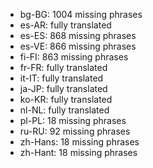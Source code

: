 - bg-BG: 1004 missing phrases
- es-AR: fully translated
- es-ES: 868 missing phrases
- es-VE: 866 missing phrases
- fi-FI: 863 missing phrases
- fr-FR: fully translated
- it-IT: fully translated
- ja-JP: fully translated
- ko-KR: fully translated
- nl-NL: fully translated
- pl-PL: 18 missing phrases
- ru-RU: 92 missing phrases
- zh-Hans: 18 missing phrases
- zh-Hant: 18 missing phrases
